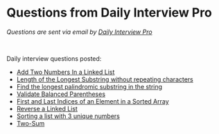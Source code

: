 # Questions from Daily Interview Pro

<em>Questions are sent via email by <a href='https://www.techseries.dev/daily'>Daily Interview Pro</a></em>

<br/>

Daily interview questions posted:
- <a href='/AddTwoNumbersinLinkedList.py'> Add Two Numbers In a Linked List</a>
- <a href='/LongestSubstringWORepeating.py'>Length of the Longest Substring without repeating characters</a>
- <a href='/LongestPalindrome.py'>Find the longest palindromic substring in the string</a>
- <a href='/ValidateParentheses.py'>Validate Balanced Parentheses</a>
- <a href='/FirstandLastIndicesofSortedArr.py'>First and Last Indices of an Element in a Sorted Array</a>
- <a href='/ReverseLinkedList.py'> Reverse a Linked List</a>
- <a href='/SortingListwith3uniqueNumbers.py'>Sorting a list with 3 unique numbers</a>
- <a href='/TwoSum.py'>Two-Sum</a>